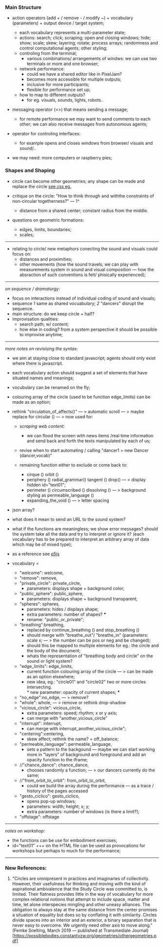 
### Main Structure

* action operators (add + / remove - / modify ~) + vocabulary (parameters) + output device / target system;
    * each vocabulary represents a multi-parameter state; 
    * actions: search; click; scraping; open and closing windows; hide; show; scale; skew; layering; rotate; process arrays; randomness and control computational agents; other styling;
    * controling from the terminal; 
      * various combinations/ arrangements of windws: we can use two terminals or more and one browser;
    * network performance: 
      * could we have a shared editor like in PixelJam?
      * becomes more accessible for multiple outputs; 
      * inclusive for more participants;
      * flexible for performance set up;
    * how to map to different outputs?
      * for eg. visuals, sounds, lights, robots..
    
* messaging operator (<>) that means sending a message;
    * for remote performance we may want to send comments to each other; we can also receive messages from autonomous agents;
    
* operator for controling interfaces: 
    * for example opens and closes windows from browser/ visuals and sound/..

* we may need: more computers or raspberry pies;

### Shapes and Shaping
    
* circle can become other geometries; any shape can be made and replace the circle [see css eg.](https://css-tricks.com/the-shapes-of-css/)

* critique on the circle: "How to think through and withthe constraints of non-circular togetherness?" — 1^
    * distance from a shared center; constant radius from the middle.

* questions on geometric formations:
    * edges, limits, boundaries;
    * scales;
    
---
    
* relating to circle/  new metaphors conecting the sound and visuals could focus on:
    * distances and proximities;
    * other movements (how the sound travels; we can play with measurements system in sound and visual composition — how the absraction of such conventions is felt/ phisically experienced);
    
--- 
_on sequence / dramaturgy:_

* focus on interactions instead of individual coding of sound and visuals;
* sequence *1* same as shared vocuabulary; *2* "dancers" disrupt the sequence.
* main structure: do we keep circle + half?
* improvisation qualities: 
    * search path; w/ content; 
    * how else in coding? from a system perspective it should be possible to improvise anytime;

--- 

_more notes on revisising the syntax:_

* we aim at staying close to standard javascript; agents should only exist where there is javascript.

* each vocabulary action should suggest a set of elements that have situated names and meanings;

* vocubulary can be renamed on the fly; 

* colouring array of the circle (used to be function edge_limits) can be made as an option;
    
* rethink "circulation_of_affects()" — > automatic scroll — > maybe replace for circular () — > now used for:
    * _scraping web content:_
        * we can flood the screen with news items /real time information and send back and forth the texts manipulated by each of us;
               
    * revise when to start automating / calling "dancer1 = new Dancer (dancer,vocab)"
    
    * remaining function either to exclude or come back to: 
        * cirque () orbit ()
        * periphery () radial_grammar() tangent () drop() — > display hidden id="text01";
        * perimeter () circumscribed () dissolving () — > background styling as permeable_language () 
        * expanding_the_void () — > letter spacing

* json array?
* what does it mean to send an URL to the sound system?
* what if the functions are meaningless; we show error messages? should the system take all the data and try to interpret or ignore it? (each vocabulary has to be prepared to interpret an arbitrary array of data which may be of mixed type);
* as a reference see [p5js](https://p5js.org/reference/)

* vocabulary = 
    * "welcome": welcome,        
    * "remove": remove,    
    * "private_circle": private_circle,  
      * parameters: displays shape + background color;
    * "public_sphere": public_sphere,
      * parameters: displays shape + background transparent;       
    * "spheres": spheres,
      * parameters: hides / displays shape; 
      * extra parameters: number of shapes?  __*__
      * rename: "public_or_private";          
    * "breathing":breathing,
      * replaced by continue_breathing () and stop_breathing ()
      * should merge with "breathe_out"/ "breathe_in" (parameters: scale x; — > the number can be pos or neg and be changed);          
      * should this be mapped to multiple elements for eg.: the circle and the body of the document; 
      * whats the representation of "breathing body and circle" on the sound or light system?            
    * "edge_limits": edge_limits, 
      * current function colouring array of the circle — > can be made as an option elsewhere;
      * new idea, eg.: "circle01" and "circle02" two or more circles intersecting.   
            * new parameter: opacity of current shapes; __*__
    * "no_edge":no_edge,  — > remove?           
    * "whole": whole,     — > remove or rethink drop-shadow            
    * "vicious_circle": vicious_circle,  
      * extra parameters: speed; rhythm; x or y axis;
      * can merge with "another_vicious_circle"    
    * "interrupt": interrupt,    
      * can merge with interrupt_another_vicious_circle";
    * "centering":centering, 
      * skew affect; rethink the name?  = off_balance;           
    * "permeable_language": permeable_language, 
      * sets a pattern to the backgound — maybe we can start working more in "layers" of background and foreground and add an opacity function to the iframe;           
    * //"chance_dance": chance_dance, 
      * chooses randomly a function;  — > our dancers currently do the same;      
    * //"from_orbit_to_orbit": from_orbit_to_orbit, 
      * could we build the array during the performance — as a trace / history of the pages accessed     
    * "gesto_ciclico": gesto_ciclico, 
      * opens pop-up windows;  
      * parameters: width; height; x; y; 
      * extra parameters: number of windows (is there a limit?);             
    * "offstage": offstage

---

_notes on workshop:_

* the functions can be use for embodiment exercises;
* id="text01" +++ on the HTML file can be used as provocations for workshops but perhaps to much for the performance;
    
---   
   
### New References:

1. "Circles are omnipresent in practices and imaginaries of collectivity. However, their usefulness for thinking and moving with the kind of aspirational ambivalence that the Study Circle was committed to, is limited. Their flatness provides little in the way of vocabulary for more complex relational notions that attempt to include space, matter and time, let alone interspecies mingling and other uneasy alliances. The obligation to always stay at the same distance from the center promises a situation of equality but does so by conflating it with similarity. Circles divide spaces into an interior and an exterior, a binary separation that is never easy to overcome. We urgently need other axis to move along." (Femke Snelting, March 2019 — published at Transmediale Journal)[https://possiblebodies.constantvzw.org/geometries/othergeometries.pdf]
